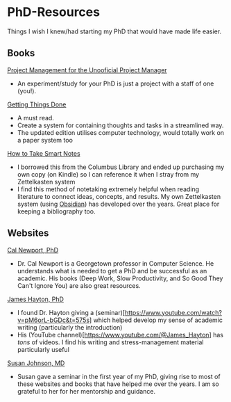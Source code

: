 # PhD-Resources
Things I wish I knew/had starting my PhD that would have made life easier.

## Books
[Project Management for the Unooficial Project Manager](https://www.amazon.com/Project-Management-Unofficial-Manager-Updated/dp/1637740506/ref=sr_1_1?crid=1VDIVSCZCMBTL&dib=eyJ2IjoiMSJ9.cE6JVsp9i0nFc2OEGBDPWIduwUB57JK3zUeKuJTIQppoCKzN1tCblLsxm68ACQZy-cZj2bPHWoDeBeJmnEC1V6oEM-Ztb8xDDk5qsgAHbY_vknhh4Jzm6IlkBrHX9PwaHKQ7AMPqMvR-DSOrCQUdjOqTHUOKsX1Z4_tYKUENJzCyAYt78wgvwsUej6bhCz8Jrl9TyDug4B4W5LmzF_EqaBGSMM8IZiRPi_hTf1ywqA4.i9HjNP5a2SfkOO0HsHrlmzahjm_mbWkkzxeeppv0_7g&dib_tag=se&keywords=project+management+for+the+unofficial+project+manager&qid=1739470332&sprefix=project+management+%2Caps%2C180&sr=8-1)
- An experiment/study for your PhD is just a project with a staff of one (you!).

[Getting Things Done](https://www.amazon.com/Getting-Things-Done-Stress-Free-Productivity/dp/0143126563/ref=sr_1_1?crid=3DDDE7T8D828&dib=eyJ2IjoiMSJ9.JPu08UYkU4zwl38D65fqtO63gughA0c6JaxyWZxIA8kHzHm2gqWKl4DfZHT5ZZGFq1qlWF3QJbmjvT295aCgiUBkYLuOcrrzc0K1kQE6k4B0vAdv65XkA1dwuGezhMg2vdh1teadM-uoiKui9zWJqSpu47uOHdVavZ_c1cVjvrBvkJiloGCOKBYeIOa4r5lIl4Y125hJgkbWuaCuKyQH-LW_aU3hqVR5-KRwMI7L8zU.6f2rNcDfJeDWFplIMhz0PjCjFmN8wuHxBGzaUOEcz3k&dib_tag=se&keywords=getting+things+done&qid=1739470433&sprefix=Getting+things+%2Caps%2C185&sr=8-1)
- A must read.
- Create a system for containing thoughts and tasks in a streamlined way.
- The updated edition utilises computer technology, would totally work on a paper system too

[How to Take Smart Notes](https://www.amazon.com/How-Take-Smart-Notes-Technique/dp/3982438802/ref=sr_1_1?crid=21DTGCLRWS41X&dib=eyJ2IjoiMSJ9.YBwST8cgh8_L-Bvv5mf6aApHS5CUjqw2oXJGEoAQjjBNnSvOnuNvWH7qZv_55NI_Q6JSX9A5qRpkrV0-wAzurSwgg-ffEo-1rsxddTTQnv4gyqfU1JY2U20WXMJttFKvHIQkQIGWh7kEYoAbT3Y9rA.eXTiNIeRmEtS_HzvU6nBANR7BeGNXrskvMRaPjisB1c&dib_tag=se&keywords=how+to+take+smart+notes+s%C3%B6nke+ahrens&qid=1739470524&sprefix=how+to+take+sma%2Caps%2C220&sr=8-1)
- I borrowed this from the Columbus Library and ended up purchasing my own copy (on Kindle) so I can reference it when I stray from my Zettelkasten system
- I find this method of notetaking extremely helpful when reading literature to connect ideas, concepts, and results. My own Zettelkasten system (using [Obsidian](https://obsidian.md/)) has developed over the years. Great place for keeping a bibliography too.

## Websites
[Cal Newport, PhD](calnewport.com)
- Dr. Cal Newport is a Georgetown professor in Computer Science. He understands what is needed to get a PhD and be successful as an academic. His books (Deep Work, Slow Productivity, and So Good They Can't Ignore You) are also great resources.

[James Hayton, PhD](https://phd.academy/blog/)
- I found Dr. Hayton giving a (seminar)[https://www.youtube.com/watch?v=pM6orL-bGDc&t=575s] which helped develop my sense of academic writing (particularly the introduction)
- His (YouTube channel)[https://www.youtube.com/@James_Hayton] has *tons* of videos. I find his writing and stress-management material particularly useful

[Susan Johnson, MD](https://thrivingamidstchaos.com/)
- Susan gave a seminar in the first year of my PhD, giving rise to most of these websites and books that have helped me over the years. I am so grateful to her for her mentorship and guidance.
